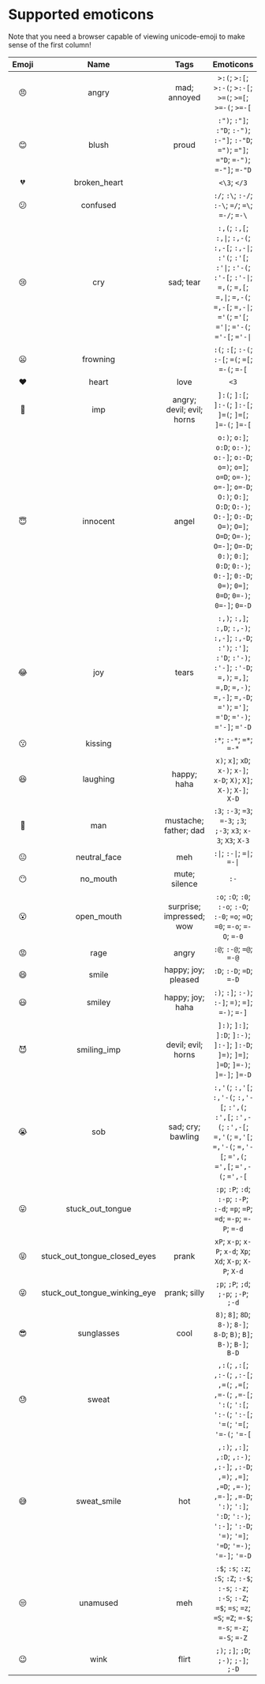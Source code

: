 # Supported emoticons

Note that you need a browser capable of viewing
unicode-emoji to make sense of the first column!

| Emoji |             Name             |            Tags           |                                                                                                                                   Emoticons                                                                                                                                  |
| :---: | :--------------------------: | :-----------------------: | :--------------------------------------------------------------------------------------------------------------------------------------------------------------------------------------------------------------------------------------------------------------------------: |
|   😠  |             angry            |        mad; annoyed       |                                                                                                          `>:(`; `>:[`; `>:-(`; `>:-[`; `>=(`; `>=[`; `>=-(`; `>=-[`                                                                                                          |
|   😊  |             blush            |           proud           |                                                                                           `:")`; `:"]`; `:"D`; `:-")`; `:-"]`; `:-"D`; `=")`; `="]`; `="D`; `=-")`; `=-"]`; `=-"D`                                                                                           |
|   💔  |         broken_heart         |                           |                                                                                                                                 `<\3`; `</3`                                                                                                                                 |
|   😕  |           confused           |                           |                                                                                                              `:/`; `:\`; `:-/`; `:-\`; `=/`; `=\`; `=-/`; `=-\`                                                                                                              |
|   😢  |              cry             |         sad; tear         |                                          `:,(`; `:,[`; `:,\|`; `:,-(`; `:,-[`; `:,-\|`; `:'(`; `:'[`; `:'\|`; `:'-(`; `:'-[`; `:'-\|`; `=,(`; `=,[`; `=,\|`; `=,-(`; `=,-[`; `=,-\|`; `='(`; `='[`; `='\|`; `='-(`; `='-[`; `='-\|`                                          |
|   😦  |           frowning           |                           |                                                                                                              `:(`; `:[`; `:-(`; `:-[`; `=(`; `=[`; `=-(`; `=-[`                                                                                                              |
|   ❤️  |             heart            |            love           |                                                                                                                                     `<3`                                                                                                                                     |
|   👿  |              imp             | angry; devil; evil; horns |                                                                                                          `]:(`; `]:[`; `]:-(`; `]:-[`; `]=(`; `]=[`; `]=-(`; `]=-[`                                                                                                          |
|   😇  |           innocent           |           angel           | `o:)`; `o:]`; `o:D`; `o:-)`; `o:-]`; `o:-D`; `o=)`; `o=]`; `o=D`; `o=-)`; `o=-]`; `o=-D`; `O:)`; `O:]`; `O:D`; `O:-)`; `O:-]`; `O:-D`; `O=)`; `O=]`; `O=D`; `O=-)`; `O=-]`; `O=-D`; `0:)`; `0:]`; `0:D`; `0:-)`; `0:-]`; `0:-D`; `0=)`; `0=]`; `0=D`; `0=-)`; `0=-]`; `0=-D` |
|   😂  |              joy             |           tears           |                                              `:,)`; `:,]`; `:,D`; `:,-)`; `:,-]`; `:,-D`; `:')`; `:']`; `:'D`; `:'-)`; `:'-]`; `:'-D`; `=,)`; `=,]`; `=,D`; `=,-)`; `=,-]`; `=,-D`; `=')`; `=']`; `='D`; `='-)`; `='-]`; `='-D`                                              |
|   😗  |            kissing           |                           |                                                                                                                           `:*`; `:-*`; `=*`; `=-*`                                                                                                                           |
|   😆  |           laughing           |        happy; haha        |                                                                                                    `x)`; `x]`; `xD`; `x-)`; `x-]`; `x-D`; `X)`; `X]`; `X-)`; `X-]`; `X-D`                                                                                                    |
|   👨  |              man             |   mustache; father; dad   |                                                                                                        `:3`; `:-3`; `=3`; `=-3`; `;3`; `;-3`; `x3`; `x-3`; `X3`; `X-3`                                                                                                       |
|   😐  |         neutral_face         |            meh            |                                                                                                                         `:\|`; `:-\|`; `=\|`; `=-\|`                                                                                                                         |
|   😶  |           no_mouth           |       mute; silence       |                                                                                                                                     `:-`                                                                                                                                     |
|   😮  |          open_mouth          |  surprise; impressed; wow |                                                                                                 `:o`; `:O`; `:0`; `:-o`; `:-O`; `:-0`; `=o`; `=O`; `=0`; `=-o`; `=-O`; `=-0`                                                                                                 |
|   😡  |             rage             |           angry           |                                                                                                                           `:@`; `:-@`; `=@`; `=-@`                                                                                                                           |
|   😄  |             smile            |    happy; joy; pleased    |                                                                                                                           `:D`; `:-D`; `=D`; `=-D`                                                                                                                           |
|   😃  |            smiley            |      happy; joy; haha     |                                                                                                              `:)`; `:]`; `:-)`; `:-]`; `=)`; `=]`; `=-)`; `=-]`                                                                                                              |
|   😈  |          smiling_imp         |     devil; evil; horns    |                                                                                           `]:)`; `]:]`; `]:D`; `]:-)`; `]:-]`; `]:-D`; `]=)`; `]=]`; `]=D`; `]=-)`; `]=-]`; `]=-D`                                                                                           |
|   😭  |              sob             |     sad; cry; bawling     |                                                                    `:,'(`; `:,'[`; `:,'-(`; `:,'-[`; `:',(`; `:',[`; `:',-(`; `:',-[`; `=,'(`; `=,'[`; `=,'-(`; `=,'-[`; `=',(`; `=',[`; `=',-(`; `=',-[`                                                                    |
|   😛  |       stuck_out_tongue       |                           |                                                                                                 `:p`; `:P`; `:d`; `:-p`; `:-P`; `:-d`; `=p`; `=P`; `=d`; `=-p`; `=-P`; `=-d`                                                                                                 |
|   😝  | stuck_out_tongue_closed_eyes |           prank           |                                                                                                          `xP`; `x-p`; `x-P`; `x-d`; `Xp`; `Xd`; `X-p`; `X-P`; `X-d`                                                                                                          |
|   😜  | stuck_out_tongue_winking_eye |        prank; silly       |                                                                                                                     `;p`; `;P`; `;d`; `;-p`; `;-P`; `;-d`                                                                                                                    |
|   😎  |          sunglasses          |            cool           |                                                                                                    `8)`; `8]`; `8D`; `8-)`; `8-]`; `8-D`; `B)`; `B]`; `B-)`; `B-]`; `B-D`                                                                                                    |
|   😓  |             sweat            |                           |                                                                            `,:(`; `,:[`; `,:-(`; `,:-[`; `,=(`; `,=[`; `,=-(`; `,=-[`; `':(`; `':[`; `':-(`; `':-[`; `'=(`; `'=[`; `'=-(`; `'=-[`                                                                            |
|   😅  |          sweat_smile         |            hot            |                                              `,:)`; `,:]`; `,:D`; `,:-)`; `,:-]`; `,:-D`; `,=)`; `,=]`; `,=D`; `,=-)`; `,=-]`; `,=-D`; `':)`; `':]`; `':D`; `':-)`; `':-]`; `':-D`; `'=)`; `'=]`; `'=D`; `'=-)`; `'=-]`; `'=-D`                                              |
|   😒  |           unamused           |            meh            |                                                                       `:$`; `:s`; `:z`; `:S`; `:Z`; `:-$`; `:-s`; `:-z`; `:-S`; `:-Z`; `=$`; `=s`; `=z`; `=S`; `=Z`; `=-$`; `=-s`; `=-z`; `=-S`; `=-Z`                                                                       |
|   😉  |             wink             |           flirt           |                                                                                                                     `;)`; `;]`; `;D`; `;-)`; `;-]`; `;-D`                                                                                                                    |
